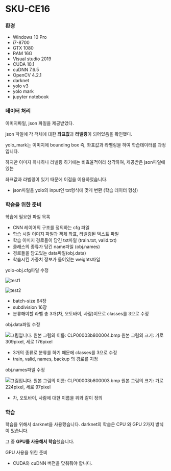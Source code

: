 # SKU-CE16





### 환경

* Windows 10 Pro
* i7-8700
* GTX 1080
* RAM 16G
* Visual studio 2019
* CUDA 10.1
* cuDNN 7.6.5
* OpenCV 4.2.1
* darknet
* yolo v3
* yolo mark
* jupyter notebook





### 데이터 처리

이미지파일, json 파일을 제공받았다.

json 파일에 각 객체에 대한 **좌표값**과 **라벨링**이 되어있음을 확인했다.

yolo_mark는 이미지에 bounding box 즉, 좌표값과 라벨링을 하여 학습데이터를 과정입니다.

하지만 이미지 하나하나 라벨링 하기에는 비효율적이라 생각하여, 제공받은 json파일에 있는 

좌표값과 라벨링이 있기 때문에 이점을 이용하였습니다.



* json파일을 yolo의 input인 txt형식에 맞게 변환 (학습 데이터 형성)





### 학습을 위한 준비



학습에 필요한 파일 목록

* CNN 레이어의 구조를 정의하는 cfg 파일
* 학습 시킬 이미지 파일과 객체 좌표, 라벨링된 텍스트 파일
* 학습 이미지 경로들이 담긴 txt파일 (train.txt, valid.txt)
* 클래스의 종류가 담긴 name파일 (obj.names)
* 경로들을 담고있는 data파일(obj.data)
* 학습시킨 가중치 정보가 들어있는 weights파일





yolo-obj.cfg파일 수정



![test1](C:\Users\user\Desktop\image1.png)

  ![test2](C:\Users\user\Desktop\image2.png)  

* batch-size 64장
* subdivision 16장
* 분류해야할 라벨 총 3개(차, 오토바이, 사람)이므로 classes를 3으로 수정





obj.data파일 수정

  ![그림입니다.  원본 그림의 이름: CLP00003b800004.bmp  원본 그림의 크기: 가로 309pixel, 세로 176pixel](file:///C:\Users\user\AppData\Local\Temp\tmp3365.jpg)  



* 3개의 종류로 분류를 하기 때문에 classes를 3으로 수정
* train, valid, names, backup 의 경로를 지정





obj.names파일 수정

  ![그림입니다.  원본 그림의 이름: CLP00003b800003.bmp  원본 그림의 크기: 가로 224pixel, 세로 97pixel](file:///C:\Users\user\AppData\Local\Temp\tmp5297.jpg)  



* 차, 오토바이, 사람에 대한 이름을 위와 같이 정의





### 학습

학습을 위해서 darknet을 사용했습니다. darknet의 학습은 CPU 와 GPU 2가지 방식이 있습니다.

그 중 **GPU를 사용해서 학습**했습니다.



GPU 사용을 위한 준비

* CUDA와 cuDNN 버전을 맞춰줘야 합니다.



